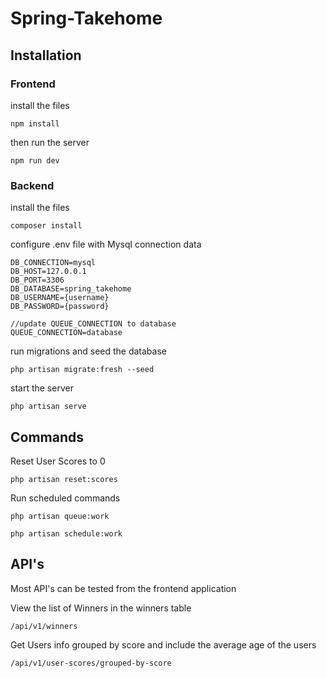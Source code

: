 # Spring-Takehome

## Installation

### Frontend

install the files

`npm install`

then run the server

`npm run dev`

### Backend

install the files

`composer install`

configure .env file with Mysql connection data

```
DB_CONNECTION=mysql
DB_HOST=127.0.0.1
DB_PORT=3306
DB_DATABASE=spring_takehome
DB_USERNAME={username}
DB_PASSWORD={password}

//update QUEUE_CONNECTION to database
QUEUE_CONNECTION=database
```

run migrations and seed the database

`php artisan migrate:fresh --seed`

start the server

`php artisan serve`

## Commands

Reset User Scores to 0

`php artisan reset:scores`

Run scheduled commands

`php artisan queue:work`

`php artisan schedule:work`

## API's

Most API's can be tested from the frontend application

View the list of Winners in the winners table

`/api/v1/winners`

Get Users info grouped by score and include the average age of the users

`/api/v1/user-scores/grouped-by-score`
